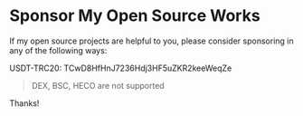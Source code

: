 # Sponsor My Open Source Works

If my open source projects are helpful to you, please consider sponsoring in any of the following ways:

USDT-TRC20: TCwD8HfHnJ7236Hdj3HF5uZKR2keeWeqZe
  > DEX, BSC, HECO are not supported

Thanks!
